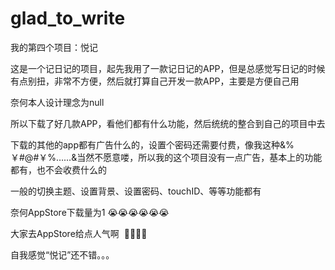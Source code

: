 # glad_to_write
我的第四个项目：悦记

这是一个记日记的项目，起先我用了一款记日记的APP，但是总感觉写日记的时候有点别扭，非常不方便，然后就打算自己开发一款APP，主要是方便自己用

奈何本人设计理念为null

所以下载了好几款APP，看他们都有什么功能，然后统统的整合到自己的项目中去

下载的其他的app都有广告什么的，设置个密码还需要付费，像我这种&%￥#@#￥%……&当然不愿意喽，所以我的这个项目没有一点广告，基本上的功能都有，也不会收费什么的

一般的切换主题、设置背景、设置密码、touchID、等等功能都有

奈何AppStore下载量为1   😭😭😭😭😭😭

大家去AppStore给点人气啊  🙏🙏🙏🙏

自我感觉“悦记”还不错。。。
